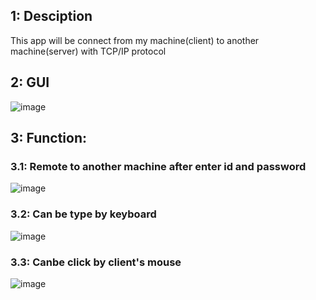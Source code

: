 <h2>1: Desciption</h2>
  <p>This app will be connect from my machine(client) to another machine(server) with TCP/IP protocol</p>
<h2>2: GUI </h2>

![image](https://user-images.githubusercontent.com/79785621/180821109-73296d40-3aef-4648-8915-6be6694b4ed7.png)

<h2>3: Function: </h2>

<h3>3.1: Remote to another machine after enter id and password</h3> 

![image](https://user-images.githubusercontent.com/79785621/180821574-d46d97b9-2a30-4e67-9e33-402b491d35dc.png)

<h3>3.2: Can be type by keyboard</h3> 

![image](https://user-images.githubusercontent.com/79785621/180821873-cbf97764-0657-4d31-92b5-0a27cc1579f1.png)

<h3>3.3: Canbe click by client's mouse</h3>

![image](https://user-images.githubusercontent.com/79785621/180822115-7945678d-36a3-4616-af2a-fe96fa55d053.png)

